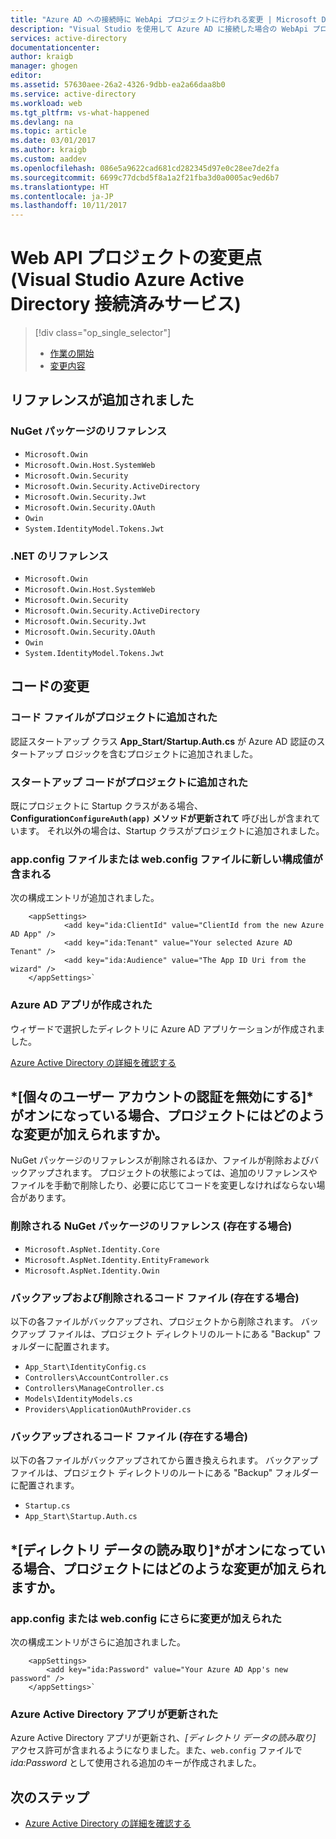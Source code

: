```yaml
---
title: "Azure AD への接続時に WebApi プロジェクトに行われる変更 | Microsoft Docs"
description: "Visual Studio を使用して Azure AD に接続した場合の WebApi プロジェクトの変更内容の説明"
services: active-directory
documentationcenter: 
author: kraigb
manager: ghogen
editor: 
ms.assetid: 57630aee-26a2-4326-9dbb-ea2a66daa8b0
ms.service: active-directory
ms.workload: web
ms.tgt_pltfrm: vs-what-happened
ms.devlang: na
ms.topic: article
ms.date: 03/01/2017
ms.author: kraigb
ms.custom: aaddev
ms.openlocfilehash: 086e5a9622cad681cd282345d97e0c28ee7de2fa
ms.sourcegitcommit: 6699c77dcbd5f8a1a2f21fba3d0a0005ac9ed6b7
ms.translationtype: HT
ms.contentlocale: ja-JP
ms.lasthandoff: 10/11/2017
---
```

# <a name="what-happened-to-my-webapi-project-visual-studio-azure-active-directory-connected-service"></a>Web API プロジェクトの変更点 (Visual Studio Azure Active Directory 接続済みサービス)
> [!div class="op_single_selector"]
> * [作業の開始](vs-active-directory-webapi-getting-started.md)
> * [変更内容](vs-active-directory-webapi-what-happened.md)
> 
> 

## <a name="references-have-been-added"></a>リファレンスが追加されました
### <a name="nuget-package-references"></a>NuGet パッケージのリファレンス
* `Microsoft.Owin`
* `Microsoft.Owin.Host.SystemWeb`
* `Microsoft.Owin.Security`
* `Microsoft.Owin.Security.ActiveDirectory`
* `Microsoft.Owin.Security.Jwt`
* `Microsoft.Owin.Security.OAuth`
* `Owin`
* `System.IdentityModel.Tokens.Jwt`

### <a name="net-references"></a>.NET のリファレンス
* `Microsoft.Owin`
* `Microsoft.Owin.Host.SystemWeb`
* `Microsoft.Owin.Security`
* `Microsoft.Owin.Security.ActiveDirectory`
* `Microsoft.Owin.Security.Jwt`
* `Microsoft.Owin.Security.OAuth`
* `Owin`
* `System.IdentityModel.Tokens.Jwt`

## <a name="code-changes"></a>コードの変更
### <a name="code-files-were-added-to-your-project"></a>コード ファイルがプロジェクトに追加された
認証スタートアップ クラス **App_Start/Startup.Auth.cs** が Azure AD 認証のスタートアップ ロジックを含むプロジェクトに追加されました。

### <a name="startup-code-was-added-to-your-project"></a>スタートアップ コードがプロジェクトに追加された
既にプロジェクトに Startup クラスがある場合、**Configuration`ConfigureAuth(app)` メソッドが更新されて** 呼び出しが含まれています。 それ以外の場合は、Startup クラスがプロジェクトに追加されました。

### <a name="your-appconfig-or-webconfig-file-has-new-configuration-values"></a>app.config ファイルまたは web.config ファイルに新しい構成値が含まれる
次の構成エントリが追加されました。

```
    <appSettings>
            <add key="ida:ClientId" value="ClientId from the new Azure AD App" />
            <add key="ida:Tenant" value="Your selected Azure AD Tenant" />
            <add key="ida:Audience" value="The App ID Uri from the wizard" />
    </appSettings>`
```

### <a name="an-azure-ad-app-was-created"></a>Azure AD アプリが作成された
ウィザードで選択したディレクトリに Azure AD アプリケーションが作成されました。

[Azure Active Directory の詳細を確認する](https://azure.microsoft.com/services/active-directory/)

## <a name="if-i-checked-disable-individual-user-accounts-authentication-what-additional-changes-were-made-to-my-project"></a>*[個々のユーザー アカウントの認証を無効にする]*がオンになっている場合、プロジェクトにはどのような変更が加えられますか。
NuGet パッケージのリファレンスが削除されるほか、ファイルが削除およびバックアップされます。 プロジェクトの状態によっては、追加のリファレンスやファイルを手動で削除したり、必要に応じてコードを変更しなければならない場合があります。

### <a name="nuget-package-references-removed-for-those-present"></a>削除される NuGet パッケージのリファレンス (存在する場合)
* `Microsoft.AspNet.Identity.Core`
* `Microsoft.AspNet.Identity.EntityFramework`
* `Microsoft.AspNet.Identity.Owin`

### <a name="code-files-backed-up-and-removed-for-those-present"></a>バックアップおよび削除されるコード ファイル (存在する場合)
以下の各ファイルがバックアップされ、プロジェクトから削除されます。 バックアップ ファイルは、プロジェクト ディレクトリのルートにある "Backup" フォルダーに配置されます。

* `App_Start\IdentityConfig.cs`
* `Controllers\AccountController.cs`
* `Controllers\ManageController.cs`
* `Models\IdentityModels.cs`
* `Providers\ApplicationOAuthProvider.cs`

### <a name="code-files-backed-up-for-those-present"></a>バックアップされるコード ファイル (存在する場合)
以下の各ファイルがバックアップされてから置き換えられます。 バックアップ ファイルは、プロジェクト ディレクトリのルートにある "Backup" フォルダーに配置されます。

* `Startup.cs`
* `App_Start\Startup.Auth.cs`

## <a name="if-i-checked-read-directory-data-what-additional-changes-were-made-to-my-project"></a>*[ディレクトリ データの読み取り]*がオンになっている場合、プロジェクトにはどのような変更が加えられますか。
### <a name="additional-changes-were-made-to-your-appconfig-or-webconfig"></a>app.config または web.config にさらに変更が加えられた
次の構成エントリがさらに追加されました。

```
    <appSettings>
        <add key="ida:Password" value="Your Azure AD App's new password" />
    </appSettings>`
```

### <a name="your-azure-active-directory-app-was-updated"></a>Azure Active Directory アプリが更新された
Azure Active Directory アプリが更新され、*[ディレクトリ データの読み取り]* アクセス許可が含まれるようになりました。また、`web.config` ファイルで *ida:Password* として使用される追加のキーが作成されました。

## <a name="next-steps"></a>次のステップ
- [Azure Active Directory の詳細を確認する](https://azure.microsoft.com/services/active-directory/)


